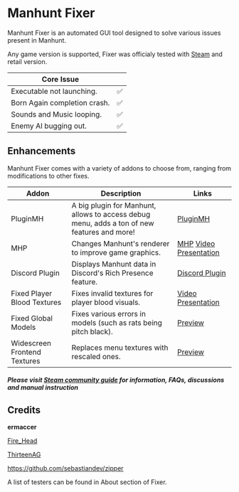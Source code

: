 ﻿# Manhunt Fixer
Manhunt Fixer is an automated GUI tool designed to solve various issues present in Manhunt.

Any game version is supported, Fixer was officialy tested with [Steam](https://store.steampowered.com/app/12130/Manhunt/) and retail version.



| Core Issue | |
|---|---|
|Executable not launching.|✅ |
|Born Again completion crash.|✅ |
|Sounds and Music looping.|✅ |
|Enemy AI bugging out.|✅|

## Enhancements
Manhunt Fixer comes with a variety of addons to choose from, ranging from modifications to
other fixes.

| Addon | Description | Links |
|---|---|---| 
|PluginMH|A big plugin for Manhunt, allows to access debug menu, adds a ton of new features and more! | [PluginMH](https://github.com/ermaccer/Manhunt.PluginMH)|
|MHP|Changes Manhunt's renderer to improve game graphics.| [MHP](https://github.com/Fire-Head/MHP) [Video Presentation](https://www.youtube.com/watch?v=C8XR1K14h8A)|
|Discord Plugin|Displays Manhunt data in Discord's Rich Presence feature.| [Discord Plugin](https://github.com/ermaccer/Manhunt.DiscordPlugin/)|
|Fixed Player Blood Textures|Fixes invalid textures for player blood visuals.| [Video Presentation](https://youtu.be/5Kb21bhe2LE)|
|Fixed Global Models|Fixes various errors in models (such as rats being pitch black).| [Preview](https://steamuserimages-a.akamaihd.net/ugc/1742303942007772598/802EDB8890ECBDB0A63B819565C55F8CBFBB5550/)|
|Widescreen Frontend Textures|Replaces menu textures with rescaled ones.| [Preview](https://steamuserimages-a.akamaihd.net/ugc/1742303942007751222/80DE75C48B74C6774A0A249C81DF1BF4CBCF768F/)|


##### Please visit  [Steam community guide](https://steamcommunity.com/sharedfiles/filedetails/?id=2166039806) for information, FAQs, discussions and manual instruction


## Credits

**ermaccer**

[Fire_Head](https://github.com/Fire-Head/)

[ThirteenAG](https://github.com/ThirteenAG)

https://github.com/sebastiandev/zipper


A list of testers can be found in About section of Fixer.
